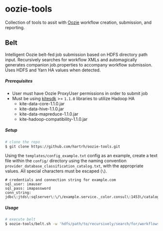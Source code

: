 # oozie-tools

Collection of tools to assit with [Oozie](http://oozie.apache.org/) workflow creation, submission, and reporting.

## Belt

Intelligent Oozie belt-fed job submission based on HDFS directory path input. Recursively searches for workflow XMLs and automagically generates companion job.properties to accompany workflow submission. Uses HDFS and Yarn HA values when detected.

##### Prerequisites

- User must have Oozie ProxyUser permissions in order to submit job
- Must be using [kitesdk](http://kitesdk.org/docs/current/) >= `1.1.0` libraries to utilize Hadoop HA
  - kite-data-core-1.1.0.jar
  - kite-data-hive-1.1.0.jar
  - kite-data-mapreduce-1.1.0.jar
  - kite-hadoop-compatibility-1.1.0.jar

##### Setup

```bash
# clone the repo
$ git clone https://github.com/hartrh/oozie-tools.git
```

Using the `templates/config_example.txt` config as an example, create a text file within the `config/` directory using the naming convention `provider_database_classification_catalog.txt`, with the appropriate values. All special characters must be escaped (`\`).

```
# credentials and connection string for example.com
sql_user: imauser
sql_pass: imapassword
conn_string: jdbc\:jtds\:sqlserver\:\/\/example.service._color.consul\:1453\/catalog\;domain=EXAMPLE.COM\;useCursors=true
```

##### Usage

```bash
# execute belt
$ oozie-tools/belt.sh -w 'hdfs/path/to/recursively/search/for/workflows'
```
